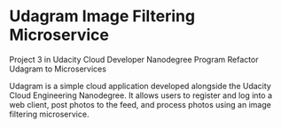 # Udagram Image Filtering Microservice

Project 3 in Udacity Cloud Developer Nanodegree Program
Refactor Udagram to Microservices

Udagram is a simple cloud application developed alongside the Udacity Cloud Engineering Nanodegree. It allows users to register and log into a web client, post photos to the feed, and process photos using an image filtering microservice.
